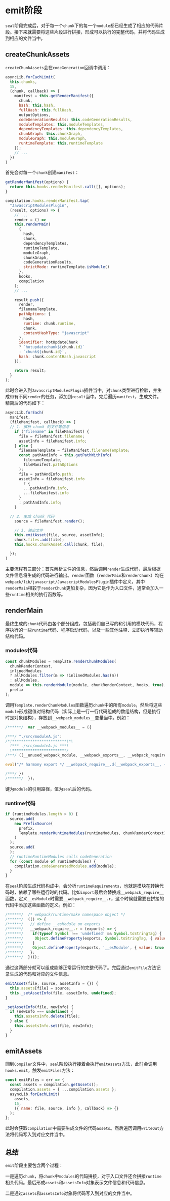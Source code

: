# emit阶段

`seal`阶段完成后，对于每一个`chunk`下的每一个`module`都已经生成了相应的代码片段。接下来就需要将这些片段进行拼接，形成可以执行的完整代码，并将代码生成到相应的文件当中。

## createChunkAssets

`createChunkAssets`会在`codeGeneration`回调中调用：

```javascript
asyncLib.forEachLimit(
  this.chunks,
  15,
  (chunk, callback) => {
    manifest = this.getRenderManifest({
      chunk,
      hash: this.hash,
      fullHash: this.fullHash,
      outputOptions,
      codeGenerationResults: this.codeGenerationResults,
      moduleTemplates: this.moduleTemplates,
      dependencyTemplates: this.dependencyTemplates,
      chunkGraph: this.chunkGraph,
      moduleGraph: this.moduleGraph,
      runtimeTemplate: this.runtimeTemplate
    });
    // ...
  })
)
```

首先会对每一个`chunk`创建`manifest`：

```javascript
getRenderManifest(options) {
  return this.hooks.renderManifest.call([], options);
}

compilation.hooks.renderManifest.tap(
  "JavascriptModulesPlugin",
  (result, options) => {
    // ...
    render = () =>
    this.renderMain(
      {
        hash,
        chunk,
        dependencyTemplates,
        runtimeTemplate,
        moduleGraph,
        chunkGraph,
        codeGenerationResults,
        strictMode: runtimeTemplate.isModule()
      },
      hooks,
      compilation
    );
    // ...

    result.push({
      render,
      filenameTemplate,
      pathOptions: {
        hash,
        runtime: chunk.runtime,
        chunk,
        contentHashType: "javascript"
      },
      identifier: hotUpdateChunk
      ? `hotupdatechunk${chunk.id}`
      : `chunk${chunk.id}`,
      hash: chunk.contentHash.javascript
    });

    return result;
  }
);
```

此时会进入到`JavascriptModulesPlugin`插件当中，对`chunk`类型进行检验，并生成带有不同`render`的任务，添加到`result`当中。完后遍历`manifest`，生成文件。精简后的代码如下：

```javascript
asyncLib.forEach(
  manifest,
  (fileManifest, callback) => {
  // 1. 解析 chunk 的文件等信息
    if ("filename" in fileManifest) {
      file = fileManifest.filename;
      assetInfo = fileManifest.info;
    } else {
      filenameTemplate = fileManifest.filenameTemplate;
      const pathAndInfo = this.getPathWithInfo(
        filenameTemplate,
        fileManifest.pathOptions
      );
      file = pathAndInfo.path;
      assetInfo = fileManifest.info
        ? {
        ...pathAndInfo.info,
        ...fileManifest.info
      }
      : pathAndInfo.info;
    }

  // 2. 生成 chunk 代码
    source = fileManifest.render();

    // 3. 输出文件
    this.emitAsset(file, source, assetInfo);
    chunk.files.add(file);
    this.hooks.chunkAsset.call(chunk, file);

  });
)
```

主要流程有三部分：首先解析文件的信息，然后调用`render`生成代码，最后根据文件信息将生成的代码进行输出。`render`函数（`renderMain`和`renderChunk`）均在`webpack/lib/javascript/JavascriptModulesPlugin`插件中定义，其中`renderMain`相较于`renderChunk`更加复杂，因为它是作为入口文件，通常会加入一些`runtime`相关的执行函数等。

## renderMain

最终生成的`chunk`代码由各个部分组成，包括我们自己写的和引用的模块代码，程序执行的一些`runtime`代码、程序启动代码，以及一些其他注释、立即执行等辅助结构代码。

### modules代码

```javascript
const chunkModules = Template.renderChunkModules(
  chunkRenderContext,
  inlinedModules
  ? allModules.filter(m => !inlinedModules.has(m))
  : allModules,
  module => this.renderModule(module, chunkRenderContext, hooks, true),
  prefix
);
```

调用`Template.renderChunkModules`函数遍历`chunk`中的所有`module`，然后将这些`module`形成键值对结构代码（实际上是一行一行代码组成的数组结构，但是执行时是对象结构），存放到`__webpack_modules__`变量当中。例如：

```javascript
/******/  var __webpack_modules__ = ({

/***/ "./src/moduleA.js":
/*!************************!*\
  !*** ./src/moduleA.js ***!
  \************************/
/***/ ((__unused_webpack_module, __webpack_exports__, __webpack_require__) => {

eval("/* harmony export */ __webpack_require__.d(__webpack_exports__, {\n/* harmony export */   \"A\": () => (/* binding */ A)\n/* harmony export */ });\n/* harmony import */ var react__WEBPACK_IMPORTED_MODULE_0__ = __webpack_require__(/*! react */ \"./node_modules/react/index.js\");\n\nconsole.log(react__WEBPACK_IMPORTED_MODULE_0__)\n\nfunction A() {\n  console.log('==> module A');\n}\n\n//# sourceURL=webpack://study-webpack/./src/moduleA.js?");

/***/ })
/******/  });
```

键为`module`的引用路径，值为`seal`后的代码。

### runtime代码

```javascript
if (runtimeModules.length > 0) {
  source.add(
    new PrefixSource(
      prefix,
      Template.renderRuntimeModules(runtimeModules, chunkRenderContext)
    )
  );
  source.add(
  );
  // runtimeRuntimeModules calls codeGeneration
  for (const module of runtimeModules) {
    compilation.codeGeneratedModules.add(module);
  }
}
```

在`seal`阶段生成代码构成中，会分析`runtimeRequirements`，也就是模块在转换代码时，依赖了哪些运行时的代码。比如`import`最后会替换成`__webpack_require__`函数，定义`__esModule`时需要`__webpack_require__.r`，这个时候就需要在拼接的代码中添加这些函数的定义。例如：

```javascript
/******/  /* webpack/runtime/make namespace object */
/******/  (() => {
/******/   // define __esModule on exports
/******/   __webpack_require__.r = (exports) => {
/******/    if(typeof Symbol !== 'undefined' && Symbol.toStringTag) {
/******/     Object.defineProperty(exports, Symbol.toStringTag, { value: 'Module' });
/******/    }
/******/    Object.defineProperty(exports, '__esModule', { value: true });
/******/   };
/******/  })();
```

通过这两部分就可以组成能够正常运行的完整代码了。完后通过`emitFile`方法记录生成的代码和对应的文件信息。

```javascript
emitAsset(file, source, assetInfo = {}) {
  this.assets[file] = source;
  this._setAssetInfo(file, assetInfo, undefined);
}

_setAssetInfo(file, newInfo) {
  if (newInfo === undefined) {
    this.assetsInfo.delete(file);
  } else {
    this.assetsInfo.set(file, newInfo);
  }
}
```

## emitAssets

回到`Compiler`文件中，`seal`阶段执行接着会执行`emitAssets`方法，此时会调用`hooks.emit`，触发`emitFiles`方法：

```javascript
const emitFiles = err => {
  const assets = compilation.getAssets();
  compilation.assets = { ...compilation.assets };
  asyncLib.forEachLimit(
    assets,
    15,
    ({ name: file, source, info }, callback) => {}
  );
};
```

此时会获取`compilation`中需要生成文件的代码`assets`。然后遍历调用`writeOut`方法将代码写入到对应文件当中。

## 总结

`emit`阶段主要包含两个过程：

一是遍历`chunk`，将`chunk`中`modules`的代码拼接，对于入口文件还会拼接`runtime`相关代码。最后形成`assets`和`assetsInfo`对象表示文件信息和代码信息。

二是通过`assets`和`assetsInfo`对象将代码写入到对应的文件当中。
